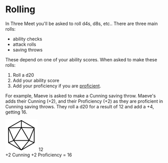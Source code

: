 # Rolling

In Three Meet you'll be asked to roll d4s, d8s, etc.. There are three main rolls:

 * ability checks
 * attack rolls
 * saving throws

These depend on one of your ability scores. When asked to make these rolls:

  1. Roll a d20
  2. Add your ability score
  3. Add your proficiency if you are [proficient](proficiency.md).

For example, Maeve is asked to make a Cunning saving throw. Maeve's adds their Cunning (+2), and their Proficiency (+2) as they are proficient in Cunning saving throws. They roll a d20 for a result of 12 and add a +4, getting 16.

<div class="example-roll">
  <div class="roll">
    <img src="assets/images/d20.svg" style="width: 100px;">
    <span class="result">12</span>
  </div>
  <span class="bonus">+2 <span class="caption">Cunning</span></span>
  <span class="bonus">+2 <span class="caption">Proficiency</span></span>
  =
  16
</div>
